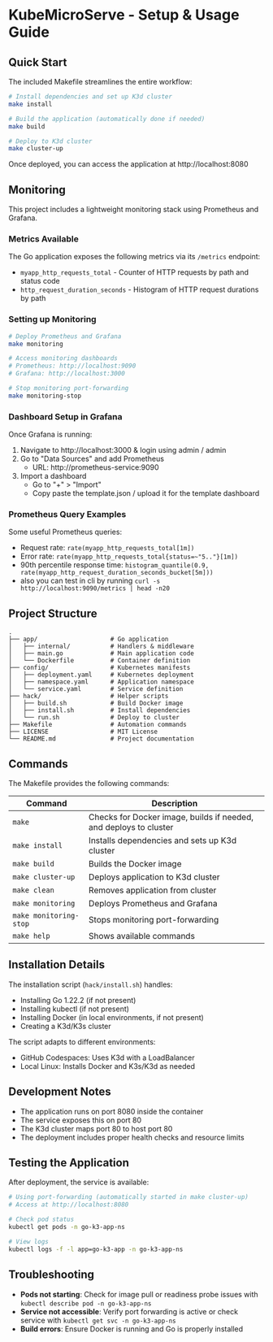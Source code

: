 # KubeMicroServe - Setup & Usage Guide

## Quick Start

The included Makefile streamlines the entire workflow:

```bash
# Install dependencies and set up K3d cluster
make install

# Build the application (automatically done if needed)
make build

# Deploy to K3d cluster
make cluster-up
```

Once deployed, you can access the application at http://localhost:8080

## Monitoring

This project includes a lightweight monitoring stack using Prometheus and Grafana.

### Metrics Available

The Go application exposes the following metrics via its `/metrics` endpoint:

- `myapp_http_requests_total` - Counter of HTTP requests by path and status code
- `http_request_duration_seconds` - Histogram of HTTP request durations by path

### Setting up Monitoring

```bash
# Deploy Prometheus and Grafana
make monitoring

# Access monitoring dashboards
# Prometheus: http://localhost:9090
# Grafana: http://localhost:3000

# Stop monitoring port-forwarding
make monitoring-stop
```

### Dashboard Setup in Grafana

Once Grafana is running:

1. Navigate to http://localhost:3000 & login using admin / admin
2. Go to "Data Sources" and add Prometheus
   - URL: http://prometheus-service:9090
3. Import a dashboard
   - Go to "+" > "Import"
   - Copy paste the template.json / upload it for the template dashboard

### Prometheus Query Examples

Some useful Prometheus queries:

- Request rate: `rate(myapp_http_requests_total[1m])`
- Error rate: `rate(myapp_http_requests_total{status=~"5.."}[1m])`
- 90th percentile response time: `histogram_quantile(0.9, rate(myapp_http_request_duration_seconds_bucket[5m]))`
- also you can test in cli by running `curl -s http://localhost:9090/metrics | head -n20`

## Project Structure

```
.
├── app/                    # Go application
│   ├── internal/           # Handlers & middleware
│   ├── main.go             # Main application code
│   └── Dockerfile          # Container definition
├── config/                 # Kubernetes manifests
│   ├── deployment.yaml     # Kubernetes deployment
│   ├── namespace.yaml      # Application namespace
│   └── service.yaml        # Service definition
├── hack/                   # Helper scripts
│   ├── build.sh            # Build Docker image
│   ├── install.sh          # Install dependencies
│   └── run.sh              # Deploy to cluster
├── Makefile                # Automation commands
├── LICENSE                 # MIT License
└── README.md               # Project documentation
```

## Commands

The Makefile provides the following commands:

| Command | Description |
|---------|-------------|
| `make` | Checks for Docker image, builds if needed, and deploys to cluster |
| `make install` | Installs dependencies and sets up K3d cluster |
| `make build` | Builds the Docker image |
| `make cluster-up` | Deploys application to K3d cluster |
| `make clean` | Removes application from cluster |
| `make monitoring` | Deploys Prometheus and Grafana |
| `make monitoring-stop` | Stops monitoring port-forwarding |
| `make help` | Shows available commands |

## Installation Details

The installation script (`hack/install.sh`) handles:
- Installing Go 1.22.2 (if not present)
- Installing kubectl (if not present)
- Installing Docker (in local environments, if not present)
- Creating a K3d/K3s cluster

The script adapts to different environments:
- GitHub Codespaces: Uses K3d with a LoadBalancer
- Local Linux: Installs Docker and K3s/K3d as needed

## Development Notes

- The application runs on port 8080 inside the container
- The service exposes this on port 80
- The K3d cluster maps port 80 to host port 80
- The deployment includes proper health checks and resource limits

## Testing the Application

After deployment, the service is available:

```bash
# Using port-forwarding (automatically started in make cluster-up)
# Access at http://localhost:8080

# Check pod status
kubectl get pods -n go-k3-app-ns

# View logs
kubectl logs -f -l app=go-k3-app -n go-k3-app-ns
```

## Troubleshooting

- **Pods not starting**: Check for image pull or readiness probe issues with `kubectl describe pod -n go-k3-app-ns`
- **Service not accessible**: Verify port forwarding is active or check service with `kubectl get svc -n go-k3-app-ns`
- **Build errors**: Ensure Docker is running and Go is properly installed 